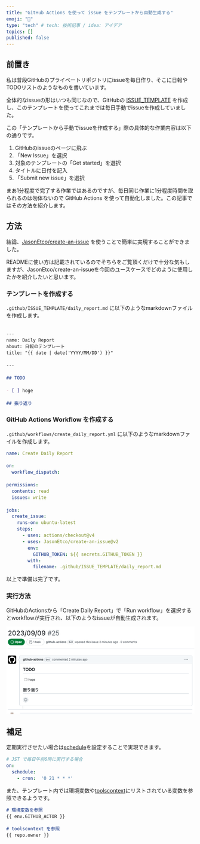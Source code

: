 ```yaml
---
title: "GitHub Actions を使って issue をテンプレートから自動生成する"
emoji: "👋"
type: "tech" # tech: 技術記事 / idea: アイデア
topics: []
published: false
---
```


## 前置き

私は普段GitHubのプライベートリポジトリにissueを毎日作り、そこに日報やTODOリストのようなものを書いています。

全体的なissueの形はいつも同じなので、GitHubの [ISSUE_TEMPLATE](https://docs.github.com/ja/communities/using-templates-to-encourage-useful-issues-and-pull-requests/manually-creating-a-single-issue-template-for-your-repository) を作成し、このテンプレートを使ってこれまでは毎日手動でissueを作成していました。

この「テンプレートから手動でissueを作成する」際の具体的な作業内容は以下の通りです。

1. GitHubのissueのページに飛ぶ
2. 「New Issue」を選択
3. 対象のテンプレートの「Get started」を選択
4. タイトルに日付を記入
5. 「Submit new issue」を選択

まあ1分程度で完了する作業ではあるのですが、毎日同じ作業に1分程度時間を取られるのは勿体ないので GitHub Actions を使って自動化しました。この記事ではその方法を紹介します。

## 方法

結論、[JasonEtco/create-an-issue](https://github.com/JasonEtco/create-an-issue) を使うことで簡単に実現することができました。

READMEに使い方は記載されているのでそちらをご覧頂くだけで十分な気もしますが、JasonEtco/create-an-issueを今回のユースケースでどのように使用したかを紹介したいと思います。

### テンプレートを作成する

`.github/ISSUE_TEMPLATE/daily_report.md` に以下のようなmarkdownファイルを作成します。

```md

---
name: Daily Report
about: 日報のテンプレート
title: "{{ date | date('YYYY/MM/DD') }}"

---

## TODO

- [ ] hoge

## 振り返り

```

### GitHub Actions Workflow を作成する

`.github/workflows/create_daily_report.yml` に以下のようなmarkdownファイルを作成します。

```yml
name: Create Daily Report

on:
  workflow_dispatch:

permissions:
  contents: read
  issues: write 

jobs:
  create_issue:
    runs-on: ubuntu-latest
    steps:
      - uses: actions/checkout@v4
      - uses: JasonEtco/create-an-issue@v2
        env:
          GITHUB_TOKEN: ${{ secrets.GITHUB_TOKEN }}
        with:
          filename: .github/ISSUE_TEMPLATE/daily_report.md
```

以上で準備は完了です。

### 実行方法

GitHubのActionsから「Create Daily Report」で「Run workflow」を選択するとworkflowが実行され、以下のようなissueが自動生成されます。

![image](/images/5f395913671d64-1.png)

## 補足

定期実行させたい場合は[schedule](https://docs.github.com/en/actions/using-workflows/events-that-trigger-workflows#schedule)を設定することで実現できます。

```yml
# JST で毎日午前6時に実行する場合
on:
  schedule:
    - cron:  '0 21 * * *'
```

また、テンプレート内では環境変数や[toolscontext](https://github.com/JasonEtco/actions-toolkit#toolscontext)にリストされている変数を参照できるようです。

```md
# 環境変数を参照
{{ env.GITHUB_ACTOR }}

# toolscontext を参照
{{ repo.owner }}
```
